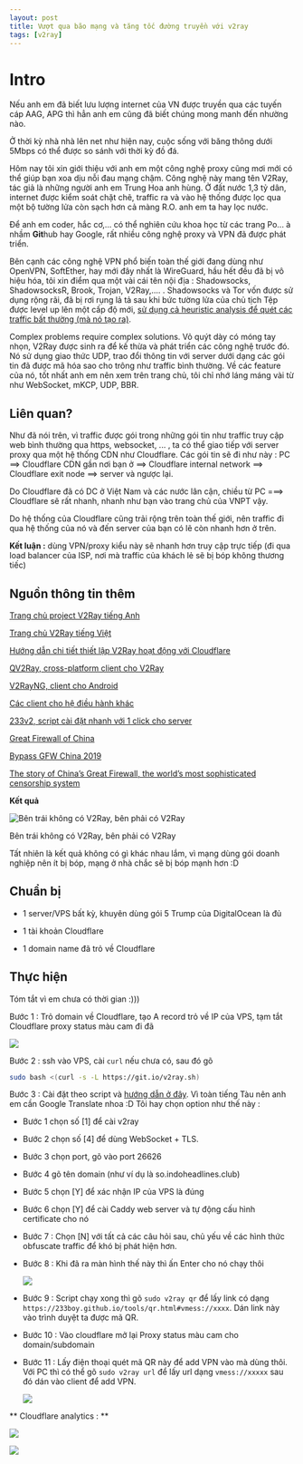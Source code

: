 ```yaml
---
layout: post
title: Vượt qua bão mạng và tăng tốc đường truyền với v2ray
tags: [v2ray]
---
```


# Intro
Nếu anh em đã biết lưu lượng internet của VN được truyền qua các tuyến cáp AAG, APG thì hẳn anh em cũng đã biết chúng mong manh đến nhường nào.

Ở thời kỳ nhà nhà lên net như hiện nay, cuộc sống với băng thông dưới 5Mbps có thể được so sánh với thời kỳ đồ đá.

Hôm nay tôi xin giới thiệu với anh em một công nghệ proxy cũng mơi mới có thể giúp bạn xoa dịu nỗi đau mạng chậm. Công nghệ này mang tên V2Ray, tác giả là những người anh em Trung Hoa anh hùng. Ở đất nước 1,3 tỷ dân, internet được kiểm soát chặt chẽ, traffic ra và vào hệ thống được lọc qua một bộ tường lửa còn sạch hơn cả màng R.O. anh em ta hay lọc nước.

Để anh em coder, hắc cơ,... có thể nghiên cứu khoa học từ các trang Po... à nhầm **Git**hub hay Google, rất nhiều công nghệ proxy và VPN đã được phát triển.

Bên cạnh các công nghệ VPN phổ biến toàn thế giới đang dùng như OpenVPN, SoftEther, hay mới đây nhất là WireGuard, hầu hết đều đã bị vô hiệu hóa, tôi xin điểm qua một vài cái tên nội địa : Shadowsocks, ShadowsocksR, Brook, Trojan, V2Ray,.... . Shadowsocks và Tor vốn được sử dụng rộng rãi, đã bị rơi rụng lả tả sau khi bức tường lửa của chủ tịch Tệp được level up lên một cấp độ mới, [sử dụng cả heuristic analysis để quét các traffic bất thường (mà nó tạo ra)](https://conferences.sigcomm.org/imc/2015/papers/p445.pdf). 

Complex problems require complex solutions. Vỏ quýt dày có móng tay nhọn, V2Ray được sinh ra để kế thừa và phát triển các công nghệ trước đó. Nó sử dụng giao thức UDP, trao đổi thông tin với server dưới dạng các gói tin đã được mã hóa sao cho trông như traffic bình thường. Về các feature của nó, tốt nhất anh em nên xem trên trang chủ, tôi chỉ nhớ láng máng vài từ như WebSocket, mKCP, UDP, BBR.


## Liên quan?

Như đã nói trên, vì traffic được gói trong những gói tin như traffic truy cập web bình thường qua https, websocket, ... , ta có thể giao tiếp với server proxy qua một hệ thống CDN như Cloudflare. Các gói tin sẽ đi như này : PC ==> Cloudflare CDN gần nơi bạn ở ==> Cloudflare internal network ==> Cloudflare exit node ==> server và ngược lại.

Do Cloudflare đã có DC ở Việt Nam và các nước lân cận, chiều từ PC ===> Cloudflare sẽ rất nhanh, nhanh như bạn vào trang chủ của VNPT vậy.

Do hệ thống của Cloudflare cũng trải rộng trên toàn thế giới, nên traffic đi qua hệ thống của nó và đến server của bạn có lẽ còn nhanh hơn ở trên.

**Kết luận :** dùng VPN/proxy kiểu này sẽ nhanh hơn truy cập trực tiếp (đi qua load balancer của ISP, nơi mà traffic của khách lẻ sẽ bị bóp không thương tiếc)

## Nguồn thông tin thêm

[Trang chủ project V2Ray tiếng Anh](https://www.v2ray.com/en/)

[Trang chủ V2Ray tiếng Việt](https://www.v2ray.com/vi/welcome/start.html)

[Hướng dẫn chi tiết thiết lập V2Ray hoạt động với Cloudflare](https://blog.sprov.xyz/2019/03/11/cdn-v2ray-safe-proxy/)

[QV2Ray, cross-platform client cho V2Ray](https://github.com/Qv2ray/Qv2ray)

[V2RayNG, client cho Android](https://play.google.com/store/apps/details?id=com.v2ray.ang&hl=en_US)

[Các client cho hệ điều hành khác](https://www.v2ray.com/en/awesome/tools.html)

[233v2, script cài đặt nhanh với 1 click cho server](https://233v2.com/post/1/)

[Great Firewall of China](https://www.comparitech.com/privacy-security-tools/blockedinchina/)

[Bypass GFW China 2019](https://medium.com/@phoebecross/bypass-gfw-china-2019-9d293b322e20)

[The story of China’s Great Firewall, the world’s most sophisticated censorship system](https://www.abacusnews.com/who-what/story-chinas-great-firewall-worlds-most-sophisticated-censorship-regime/article/3030478)


**Kết quả**

![Bên trái không có V2Ray, bên phải có V2Ray](http://i.imgur.com/pKfXdlc.png)

Bên trái không có V2Ray, bên phải có V2Ray

Tất nhiên là kết quả không có gì khác nhau lắm, vì mạng dùng gói doanh nghiệp nên ít bị bóp, mạng ở nhà chắc sẽ bị bóp mạnh hơn :D

## Chuẩn bị

- 1 server/VPS bất kỳ, khuyên dùng gói 5 Trump của DigitalOcean là đủ

- 1 tài khoản Cloudflare

- 1 domain name đã trỏ về Cloudflare


## Thực hiện

Tóm tắt vì em chưa có thời gian :)))

Bước 1 : Trỏ domain về Cloudflare, tạo A record trỏ về IP của VPS, tạm tắt Cloudflare proxy status màu cam đi đã

![](http://i.imgur.com/aiugilU.png)



Bước 2 : ssh vào VPS, cài `curl` nếu chưa có, sau đó gõ 

```bash
sudo bash <(curl -s -L https://git.io/v2ray.sh)
```

Bước 3 : Cài đặt theo script và [hướng dẫn ở đây](https://233v2.com/post/1/). Vì toàn tiếng Tàu nên anh em cần Google Translate nhoa :D Tôi hay chọn option như thế này : 

- Bước 1 chọn số [1] để cài v2ray

- Bước 2 chọn số [4] để dùng WebSocket + TLS.

- Bước 3 chọn port, gõ vào port 26626

- Bước 4 gõ tên domain (như ví dụ là so.indoheadlines.club)

- Bước 5 chọn [Y] để xác nhận IP của VPS là đúng

- Bước 6 chọn [Y] để cài Caddy web server và tự động cấu hình certificate cho nó

- Bước 7 : Chọn [N] với tất cả các câu hỏi sau, chủ yếu về các hình thức obfuscate traffic để khó bị phát hiện hơn.

- Bước 8 : Khi đã ra màn hình thế này thì ấn Enter cho nó chạy thôi

  ![](http://i.imgur.com/sZfZcdf.png)



- Bước 9 : Script chạy xong thì gõ `sudo v2ray qr` để lấy link có dạng `https://233boy.github.io/tools/qr.html#vmess://xxxx`. Dán link này vào trình duyệt ta được mã QR.

- Bước 10 : Vào cloudflare mở lại Proxy status màu cam cho domain/subdomain

- Bước 11 : Lấy điện thoại quét mã QR này để add VPN vào mà dùng thôi. Với PC thì có thể gõ `sudo v2ray url` để lấy url dạng `vmess://xxxxx` sau đó dán vào client để add VPN. 

  ![](http://i.imgur.com/r1aY9tu.png)


** Cloudflare analytics : **

![](http://i.imgur.com/i9jjLmJ.png)

![](http://i.imgur.com/LVK1NmD.png)


